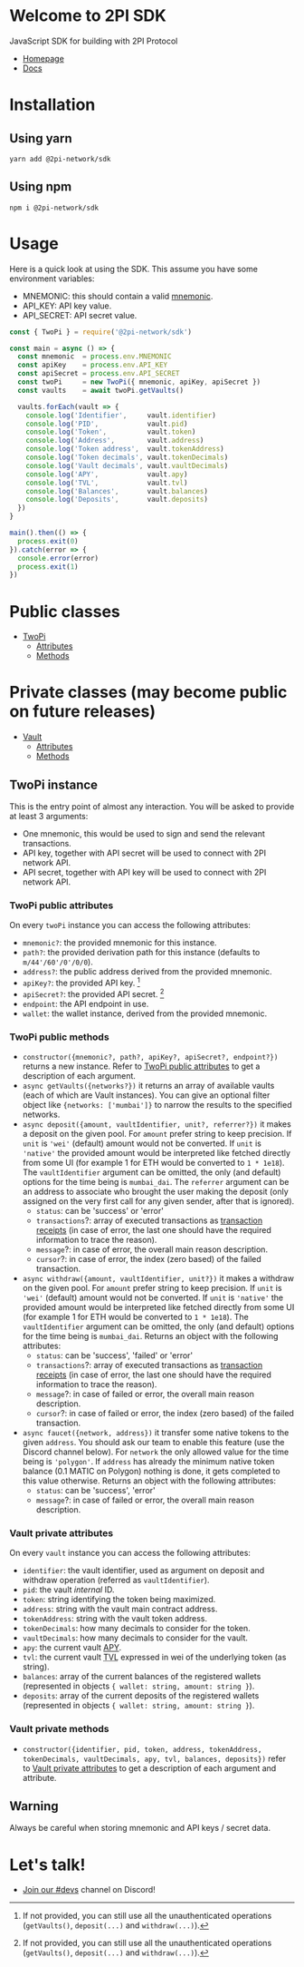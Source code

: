 # Welcome to 2PI SDK

JavaScript SDK for building with 2PI Protocol

* [Homepage](https://2pi.network)
* [Docs](https://docs.2pi.network)

# Installation

## Using yarn

```console
yarn add @2pi-network/sdk
```

## Using npm

```console
npm i @2pi-network/sdk
```

# Usage

Here is a quick look at using the SDK. This assume you have some environment variables:

* MNEMONIC: this should contain a valid [mnemonic](https://github.com/bitcoin/bips/blob/master/bip-0039.mediawiki).
* API_KEY: API key value.
* API_SECRET: API secret value.

```js
const { TwoPi } = require('@2pi-network/sdk')

const main = async () => {
  const mnemonic  = process.env.MNEMONIC
  const apiKey    = process.env.API_KEY
  const apiSecret = process.env.API_SECRET
  const twoPi     = new TwoPi({ mnemonic, apiKey, apiSecret })
  const vaults    = await twoPi.getVaults()

  vaults.forEach(vault => {
    console.log('Identifier',     vault.identifier)
    console.log('PID',            vault.pid)
    console.log('Token',          vault.token)
    console.log('Address',        vault.address)
    console.log('Token address',  vault.tokenAddress)
    console.log('Token decimals', vault.tokenDecimals)
    console.log('Vault decimals', vault.vaultDecimals)
    console.log('APY',            vault.apy)
    console.log('TVL',            vault.tvl)
    console.log('Balances',       vault.balances)
    console.log('Deposits',       vault.deposits)
  })
}

main().then(() => {
  process.exit(0)
}).catch(error => {
  console.error(error)
  process.exit(1)
})
```

# Public classes

* [TwoPi](#twopi-instance)
  * [Attributes](#twopi-public-attributes)
  * [Methods](#twopi-public-methods)

# Private classes (may become public on future releases)

* [Vault](#vault-instance)
  * [Attributes](#vault-private-attributes)
  * [Methods](#vault-private-methods)

## TwoPi instance

This is the entry point of almost any interaction. You will be asked to provide at least 3 arguments:

* One mnemonic, this would be used to sign and send the relevant transactions.
* API key, together with API secret will be used to connect with 2PI network API.
* API secret, together with API key will be used to connect with 2PI network API.

### TwoPi public attributes

On every `twoPi` instance you can access the following attributes:

* `mnemonic?`: the provided mnemonic for this instance.
* `path?`: the provided derivation path for this instance (defaults to `m/44'/60'/0'/0/0`).
* `address?`: the public address derived from the provided mnemonic.
* `apiKey?`: the provided API key. [^1]
* `apiSecret?`: the provided API secret. [^1]
* `endpoint`: the API endpoint in use.
* `wallet`: the wallet instance, derived from the provided mnemonic.

[^1]: If not provided, you can still use all the unauthenticated operations (`getVaults()`, `deposit(...)` and `withdraw(...)`).

### TwoPi public methods

* `constructor({mnemonic?, path?, apiKey?, apiSecret?, endpoint?})` returns a new instance. Refer to [TwoPi public attributes](#twopi-public-attributes) to get a description of each argument.
* `async getVaults({networks?})` it returns an array of available vaults (each of which are Vault instances). You can give an optional filter object like `{networks: ['mumbai']}` to narrow the results to the specified networks.
* `async deposit({amount, vaultIdentifier, unit?, referrer?})` it makes a deposit on the given pool. For `amount` prefer string to keep precision. If `unit` is `'wei'` (default) amount would not be converted. If `unit` is `'native'` the provided amount would be interpreted like fetched directly from some UI (for example 1 for ETH would be converted to `1 * 1e18`). The `vaultIdentifier` argument can be omitted, the only (and default) options for the time being is `mumbai_dai`. The `referrer` argument can be an address to associate who brought the user making the deposit (only assigned on the very first call for any given sender, after that is ignored).
  * `status`: can be 'success' or 'error'
  * `transactions`?: array of executed transactions as [transaction receipts](https://docs.ethers.io/v5/single-page/#/v5/api/providers/types/-%23-providers-TransactionReceipt) (in case of error, the last one should have the required information to trace the reason).
  * `message`?: in case of error, the overall main reason description.
  * `cursor`?: in case of error, the index (zero based) of the failed transaction.
* `async withdraw({amount, vaultIdentifier, unit?})` it makes a withdraw on the given pool. For `amount` prefer string to keep precision. If `unit` is `'wei'` (default) amount would not be converted. If `unit` is `'native'` the provided amount would be interpreted like fetched directly from some UI (for example 1 for ETH would be converted to `1 * 1e18`). The `vaultIdentifier` argument can be omitted, the only (and default) options for the time being is `mumbai_dai`. Returns an object with the following attributes:
  * `status`: can be 'success', 'failed' or 'error'
  * `transactions`?: array of executed transactions as [transaction receipts](https://docs.ethers.io/v5/single-page/#/v5/api/providers/types/-%23-providers-TransactionReceipt) (in case of error, the last one should have the required information to trace the reason).
  * `message`?: in case of failed or error, the overall main reason description.
  * `cursor`?: in case of failed or error, the index (zero based) of the failed transaction.
* `async faucet({network, address})` it transfer some native tokens to the given `address`. You should ask our team to enable this feature (use the Discord channel below). For `network` the only allowed value for the time being is `'polygon'`. If `address` has already the minimum native token balance (0.1 MATIC on Polygon) nothing is done, it gets completed to this value otherwise. Returns an object with the following attributes:
  * `status`: can be 'success', 'error'
  * `message`?: in case of failed or error, the overall main reason description.

### Vault private attributes

On every `vault` instance you can access the following attributes:

* `identifier`: the vault identifier, used as argument on deposit and withdraw operation (referred as `vaultIdentifier`).
* `pid`: the vault _internal_ ID.
* `token`: string identifying the token being maximized.
* `address`: string with the vault main contract address.
* `tokenAddress`: string with the vault token address.
* `tokenDecimals`: how many decimals to consider for the token.
* `vaultDecimals`: how many decimals to consider for the vault.
* `apy`: the current vault [APY](https://en.wikipedia.org/wiki/Annual_percentage_yield).
* `tvl`: the current vault <abbr title="Total Value Locked">TVL</abbr> expressed in wei of the underlying token (as string).
* `balances`: array of the current balances of the registered wallets (represented in objects `{ wallet: string, amount: string }`).
* `deposits`: array of the current deposits of the registered wallets (represented in objects `{ wallet: string, amount: string }`).

### Vault private methods

* `constructor({identifier, pid, token, address, tokenAddress, tokenDecimals, vaultDecimals, apy, tvl, balances, deposits})` refer to [Vault private attributes](#vault-private-attributes) to get a description of each argument and attribute.

## Warning

Always be careful when storing mnemonic and API keys / secret data.

# Let's talk!

* [Join our #devs](https://discord.gg/fyc42N2d) channel on Discord!
